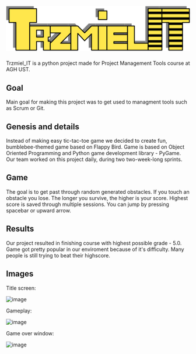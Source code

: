 # ![Screenshot](images/start/title.png)


Trzmiel_IT is a python project made for Project Management Tools course at AGH UST.
## Goal
Main goal for making this project was to get used to managment tools such as Scrum or Git.

## Genesis and details
Instead of making easy tic-tac-toe game we decided to create fun, bumblebee-themed game based on Flappy Bird.
Game is based on Object Oriented Programming and Python game development library - PyGame.
Our team worked on this project daily, during two two-week-long sprints.

## Game

The goal is to get past through random generated obstacles. If you touch an obstacle you lose. 
The longer you survive, the higher is your score. Highest score is saved through multiple sessions.
You can jump by pressing spacebar or upward arrow. 
## Results
Our project resulted in finishing course with highest possible grade - 5.0.
Game got pretty popular in our enviroment because of it's difficulty. Many people is still trying to beat their highscore.

## Images

Title screen:

![image](https://github.com/MarceliNPG/Trzmiel_IT-Python-game-project/assets/102309400/e3545fc2-8e5b-4458-8f19-a54accebeae6)

Gameplay:

![image](https://github.com/MarceliNPG/Trzmiel_IT-Python-game-project/assets/102309400/2e310afe-e307-4b86-a591-019e4409cd54)

Game over window: 

![image](https://github.com/MarceliNPG/Trzmiel_IT-Python-game-project/assets/102309400/54c1cc91-3137-428c-afeb-19f85b680af0)
